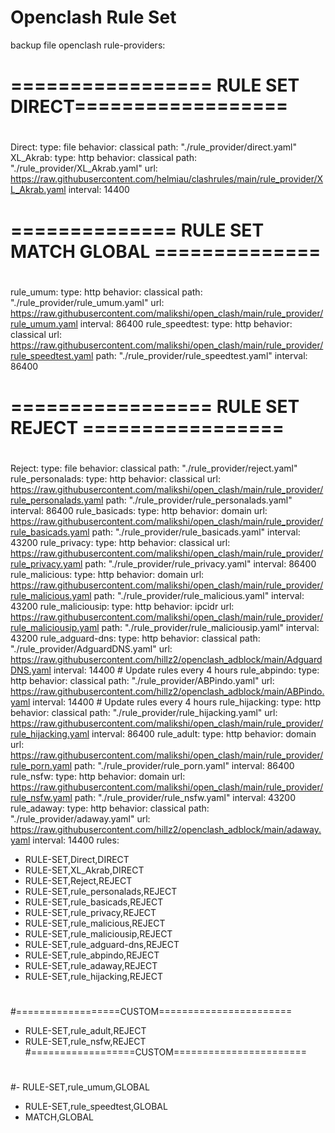 # Openclash Rule Set
backup file openclash
rule-providers:
#
# ================= RULE SET DIRECT==================
#
  Direct:
    type: file
    behavior: classical
    path: "./rule_provider/direct.yaml"
  XL_Akrab:
    type: http
    behavior: classical
    path: "./rule_provider/XL_Akrab.yaml"
    url: https://raw.githubusercontent.com/helmiau/clashrules/main/rule_provider/XL_Akrab.yaml
    interval: 14400
#
# ============== RULE SET MATCH GLOBAL ==============
#
  rule_umum:
    type: http
    behavior: classical
    path: "./rule_provider/rule_umum.yaml"
    url: https://raw.githubusercontent.com/malikshi/open_clash/main/rule_provider/rule_umum.yaml
    interval: 86400
  rule_speedtest:
    type: http
    behavior: classical
    url: https://raw.githubusercontent.com/malikshi/open_clash/main/rule_provider/rule_speedtest.yaml
    path: "./rule_provider/rule_speedtest.yaml"
    interval: 86400
#
# ================= RULE SET REJECT =================
#
  Reject:
    type: file
    behavior: classical
    path: "./rule_provider/reject.yaml"
  rule_personalads:
    type: http
    behavior: classical
    url: https://raw.githubusercontent.com/malikshi/open_clash/main/rule_provider/rule_personalads.yaml
    path: "./rule_provider/rule_personalads.yaml"
    interval: 86400
  rule_basicads:
    type: http
    behavior: domain
    url: https://raw.githubusercontent.com/malikshi/open_clash/main/rule_provider/rule_basicads.yaml
    path: "./rule_provider/rule_basicads.yaml"
    interval: 43200
  rule_privacy:
    type: http
    behavior: classical
    url: https://raw.githubusercontent.com/malikshi/open_clash/main/rule_provider/rule_privacy.yaml
    path: "./rule_provider/rule_privacy.yaml"
    interval: 86400
  rule_malicious:
    type: http
    behavior: domain
    url: https://raw.githubusercontent.com/malikshi/open_clash/main/rule_provider/rule_malicious.yaml
    path: "./rule_provider/rule_malicious.yaml"
    interval: 43200
  rule_maliciousip:
    type: http
    behavior: ipcidr
    url: https://raw.githubusercontent.com/malikshi/open_clash/main/rule_provider/rule_maliciousip.yaml
    path: "./rule_provider/rule_maliciousip.yaml"
    interval: 43200
  rule_adguard-dns:
    type: http
    behavior: classical
    path: "./rule_provider/AdguardDNS.yaml"
    url: https://raw.githubusercontent.com/hillz2/openclash_adblock/main/AdguardDNS.yaml
    interval: 14400 # Update rules every 4 hours
  rule_abpindo:
    type: http
    behavior: classical
    path: "./rule_provider/ABPindo.yaml"
    url: https://raw.githubusercontent.com/hillz2/openclash_adblock/main/ABPindo.yaml
    interval: 14400 # Update rules every 4 hours
  rule_hijacking:
    type: http
    behavior: classical
    path: "./rule_provider/rule_hijacking.yaml"
    url: https://raw.githubusercontent.com/malikshi/open_clash/main/rule_provider/rule_hijacking.yaml
    interval: 86400
  rule_adult:
    type: http
    behavior: domain
    url: https://raw.githubusercontent.com/malikshi/open_clash/main/rule_provider/rule_porn.yaml
    path: "./rule_provider/rule_porn.yaml"
    interval: 86400
  rule_nsfw:
    type: http
    behavior: domain
    url: https://raw.githubusercontent.com/malikshi/open_clash/main/rule_provider/rule_nsfw.yaml
    path: "./rule_provider/rule_nsfw.yaml"
    interval: 43200
  rule_adaway:
    type: http
    behavior: classical
    path: "./rule_provider/adaway.yaml"
    url: https://raw.githubusercontent.com/hillz2/openclash_adblock/main/adaway.yaml
    interval: 14400
rules:
- RULE-SET,Direct,DIRECT
- RULE-SET,XL_Akrab,DIRECT
- RULE-SET,Reject,REJECT
- RULE-SET,rule_personalads,REJECT
- RULE-SET,rule_basicads,REJECT
- RULE-SET,rule_privacy,REJECT
- RULE-SET,rule_malicious,REJECT
- RULE-SET,rule_maliciousip,REJECT
- RULE-SET,rule_adguard-dns,REJECT
- RULE-SET,rule_abpindo,REJECT
- RULE-SET,rule_adaway,REJECT
- RULE-SET,rule_hijacking,REJECT
#
#==================CUSTOM=======================
- RULE-SET,rule_adult,REJECT
- RULE-SET,rule_nsfw,REJECT
#==================CUSTOM=======================
#
#- RULE-SET,rule_umum,GLOBAL
- RULE-SET,rule_speedtest,GLOBAL
- MATCH,GLOBAL    
